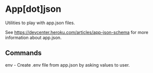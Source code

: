 # App[dot]json

Utilities to play with app.json files.

See https://devcenter.heroku.com/articles/app-json-schema for more information about app.json.

## Commands

env - Create .env file from app.json by asking values to user.
